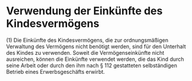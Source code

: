 # Verwendung der Einkünfte des Kindesvermögens

(1) Die Einkünfte des Kindesvermögens, die zur ordnungsmäßigen Verwaltung des Vermögens nicht benötigt werden, sind für den Unterhalt des Kindes zu verwenden. Soweit die Vermögenseinkünfte nicht ausreichen, können die Einkünfte verwendet werden, die das Kind durch seine Arbeit oder durch den ihm nach § 112 gestatteten selbständigen Betrieb eines Erwerbsgeschäfts erwirbt.